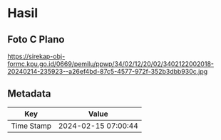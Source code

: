 # Hasil

## Foto C Plano

https://sirekap-obj-formc.kpu.go.id/0669/pemilu/ppwp/34/02/12/20/02/3402122002018-20240214-235923--a26ef4bd-87c5-4577-972f-352b3dbb930c.jpg


## Metadata

| Key        | Value               |
| ---------- | ------------------- |
| Time Stamp | 2024-02-15 07:00:44 |



